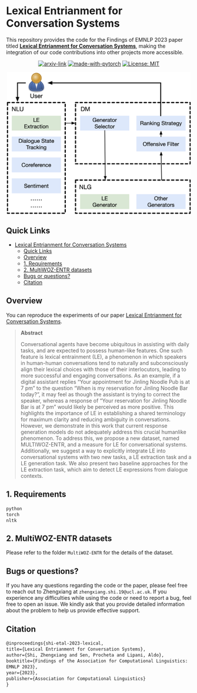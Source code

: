 # Lexical Entrianment for Conversation Systems
This repository provides the code for the Findings of EMNLP 2023 paper titled **[Lexical Entrianment for Conversation Systems]()**, making the integration of our code contributions into other projects more accessible.

<div align="center">

  [![arxiv-link](https://img.shields.io/badge/Paper-PDF-red?style=flat&logo=arXiv&logoColor=red)]()
  [![made-with-pytorch](https://img.shields.io/badge/Made%20with-PyTorch-brightgreen)](https://pytorch.org/)
  [![License: MIT](https://img.shields.io/badge/License-MIT-yellow.svg)](https://opensource.org/licenses/MIT)
</div>


<p align="center">
  <img src="asset/workflow.png" width="500"></a>
  <br />
</p>

## Quick Links
- [Lexical Entrianment for Conversation Systems](#lexical-entrianment-for-conversation-systems)
  - [Quick Links](#quick-links)
  - [Overview](#overview)
  - [1. Requirements](#1-requirements)
  - [2. MultiWOZ-ENTR datasets](#2-multiwoz-entr-datasets)
  - [Bugs or questions?](#bugs-or-questions)
  - [Citation](#citation)

## Overview
You can reproduce the experiments of our paper [Lexical Entrianment for Conversation Systems]().

> **Abstract**
>
> Conversational agents have become ubiquitous in assisting with daily tasks, and are expected to possess human-like features. One such feature is lexical entrainment (LE), a phenomenon in which speakers in human-human conversations tend to naturally and subconsciously align their lexical choices with those of their interlocutors, leading to more successful and engaging conversations. As an example, if a digital assistant replies “Your appointment for Jinling Noodle Pub is at 7 pm” to the question “When is my reservation for Jinling Noodle Bar today?”, it may feel as though the assistant is trying to correct the speaker, whereas a response of “Your reservation for Jinling Noodle Bar is at 7 pm” would likely be perceived as more positive. This highlights the importance of LE in establishing a shared terminology for maximum clarity and reducing ambiguity in conversations. However, we demonstrate in this work that current response generation models do not adequately address this crucial humanlike phenomenon. To address this, we propose a new dataset, named MULTIWOZ-ENTR, and a measure for LE for conversational systems. Additionally, we suggest a way to explicitly integrate LE into conversational systems with two new tasks, a LE extraction task and a LE generation task. We also present two baseline approaches for the LE extraction task, which aim to detect LE expressions from dialogue contexts.

## 1. Requirements
```
python
torch
nltk
```

## 2. MultiWOZ-ENTR datasets
Please refer to the folder `MultiWOZ-ENTR` for the details of the dataset.

## Bugs or questions?
If you have any questions regarding the code or the paper, please feel free to reach out to Zhengxiang at `zhengxiang.shi.19@ucl.ac.uk`.  If you experience any difficulties while using the code or need to report a bug, feel free to open an issue. We kindly ask that you provide detailed information about the problem to help us provide effective support.


## Citation
```
@inproceedings{shi-etal-2023-lexical,
title={Lexical Entrianment for Conversation Systems},
author={Shi, Zhengxiang and Sen, Procheta and Lipani, Aldo},
booktitle={Findings of the Association for Computational Linguistics: EMNLP 2023},
year={2023},
publisher={Association for Computational Linguistics}
}
```
